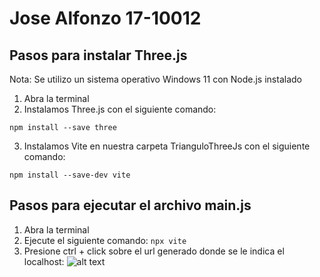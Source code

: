 # Jose Alfonzo 17-10012
## Pasos para instalar Three.js 

Nota: Se utilizo un sistema operativo Windows 11 con Node.js instalado

1) Abra la terminal
2) Instalamos Three.js con el siguiente comando:

```npm install --save three```

3) Instalamos Vite en nuestra carpeta TrianguloThreeJs con el siguiente comando:

```npm install --save-dev vite``` 

## Pasos para ejecutar el archivo main.js

1) Abra la terminal
2) Ejecute el siguiente comando:
```npx vite```
3) Presione ctrl + click sobre el url generado donde se le indica el localhost:
![alt text](image.png)
